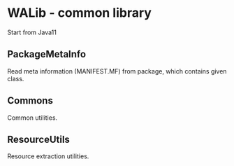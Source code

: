 # WALib - common library

Start from Java11

## PackageMetaInfo

Read meta information (MANIFEST.MF) from package, which contains given class.

## Commons

Common utilities.

## ResourceUtils

Resource extraction utilities.
